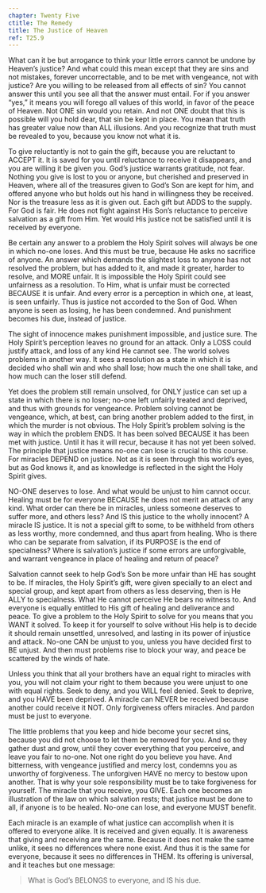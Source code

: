 ```yaml
---
chapter: Twenty Five
ctitle: The Remedy
title: The Justice of Heaven
ref: T25.9
---
```


What can it be but arrogance to think your little errors cannot be
undone by Heaven’s justice? And what could this mean except that they
are sins and not mistakes, forever uncorrectable, and to be met with
vengeance, not with justice? Are you willing to be released from all
effects of sin? You cannot answer this until you see all that the answer
must entail. For if you answer “yes,” it means you will forego all
values of this world, in favor of the peace of Heaven. Not ONE sin would
you retain. And not ONE doubt that this is possible will you hold dear,
that sin be kept in place. You mean that truth has greater value now
than ALL illusions. And you recognize that truth must be revealed to
you, because you know not what it is.

To give reluctantly is not to gain the gift, because you are reluctant
to ACCEPT it. It is saved for you until reluctance to receive it
disappears, and you are willing it be given you. God’s justice warrants
gratitude, not fear. Nothing you give is lost to you or anyone, but
cherished and preserved in Heaven, where all of the treasures given to
God’s Son are kept for him, and offered anyone who but holds out his
hand in willingness they be received. Nor is the treasure less as it is
given out. Each gift but ADDS to the supply. For God is fair. He does
not fight against His Son’s reluctance to perceive salvation as a gift
from Him. Yet would His justice not be satisfied until it is received by
everyone.

Be certain any answer to a problem the Holy Spirit solves will always be
one in which no-one loses. And this must be true, because He asks no
sacrifice of anyone. An answer which demands the slightest loss to
anyone has not resolved the problem, but has added to it, and made it
greater, harder to resolve, and MORE unfair. It is
impossible the Holy Spirit could see unfairness as a resolution. To Him,
what is unfair must be corrected BECAUSE it is unfair. And every error
is a perception in which one, at least, is seen unfairly. Thus is
justice not accorded to the Son of God. When anyone is seen as losing, he
has been condemned. And punishment becomes his due, instead of justice.

The sight of innocence makes punishment impossible, and justice sure.
The Holy Spirit’s perception leaves no ground for an attack. Only a LOSS
could justify attack, and loss of any kind He cannot see. The world
solves problems in another way. It sees a resolution as a state in which
it is decided who shall win and who shall lose; how much the one shall
take, and how much can the loser still defend.

Yet does the problem still remain unsolved, for ONLY justice can set up
a state in which there is no loser; no-one left unfairly treated and
deprived, and thus with grounds for vengeance. Problem solving cannot be
vengeance, which, at best, can bring another problem added to the first,
in which the murder is not obvious. The Holy Spirit’s problem solving is
the way in which the problem ENDS. It has been solved BECAUSE it has
been met with justice. Until it has it will recur, because it has not
yet been solved. The principle that justice means no-one can lose is
crucial to this course. For miracles DEPEND on justice. Not as it is
seen through this world’s eyes, but as God knows it, and as knowledge is
reflected in the sight the Holy Spirit gives.

NO-ONE deserves to lose. And what would be unjust to him cannot occur.
Healing must be for everyone BECAUSE he does not merit an attack of any
kind. What order can there be in miracles, unless someone deserves to
suffer more, and others less? And IS this justice to the wholly
innocent? A miracle IS justice. It is not a special gift to some, to be
withheld from others as less worthy, more condemned, and thus apart from
healing. Who is there who can be separate from salvation, if its PURPOSE
is the end of specialness? Where is salvation’s justice if some errors
are unforgivable, and warrant vengeance in place of healing and return
of peace?

Salvation cannot seek to help God’s Son be more unfair than HE has
sought to be. If miracles, the Holy Spirit’s gift, were given
specially to an elect and special group, and kept apart from others as
less deserving, then is He ALLY to specialness. What He cannot perceive
He bears no witness to. And everyone is equally entitled to His gift of
healing and deliverance and peace. To give a problem to the Holy Spirit
to solve for you means that you WANT it solved. To keep it for yourself
to solve without His help is to decide it should remain unsettled,
unresolved, and lasting in its power of injustice and attack. No-one CAN
be unjust to you, unless you have decided first to BE unjust. And then
must problems rise to block your way, and peace be scattered by the
winds of hate.

Unless you think that all your brothers have an equal right to miracles
with you, you will not claim your right to them because you were unjust
to one with equal rights. Seek to deny, and you WILL feel denied. Seek
to deprive, and you HAVE been deprived. A miracle can NEVER be received
because another could receive it NOT. Only forgiveness offers miracles.
And pardon must be just to everyone.

The little problems that you keep and hide become your secret sins,
because you did not choose to let them be removed for you. And so they
gather dust and grow, until they cover everything that you perceive, and
leave you fair to no-one. Not one right do you believe you have. And
bitterness, with vengeance justified and mercy lost, condemns you as
unworthy of forgiveness. The unforgiven HAVE no mercy to bestow upon
another. That is why your sole responsibility must be to take
forgiveness for yourself. The miracle that you receive, you GIVE. Each
one becomes an illustration of the law on which salvation rests; that
justice must be done to all, if anyone is to be healed. No-one can lose,
and everyone MUST benefit.

Each miracle is an example of what justice can accomplish when it is
offered to everyone alike. It is received and given equally. It is
awareness that giving and receiving are the same. Because it does not
make the same unlike, it sees no differences where none exist. And thus
it is the same for everyone, because it sees no differences in THEM. Its
offering is universal, and it teaches but one message:

> What is God’s BELONGS to everyone, and IS his due.

